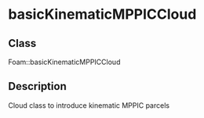 # basicKinematicMPPICCloud 
## Class
Foam::basicKinematicMPPICCloud

## Description
Cloud class to introduce kinematic MPPIC parcels

